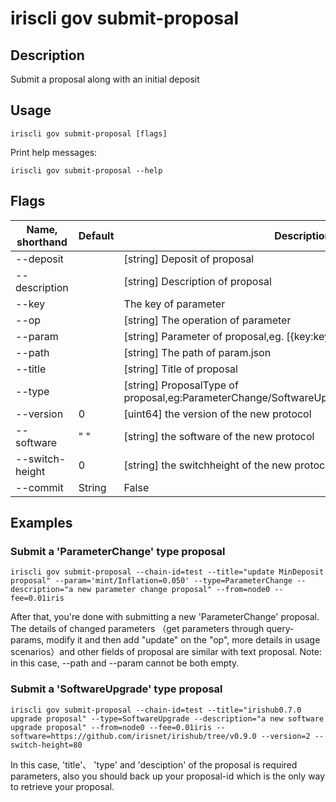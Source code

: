 # iriscli gov submit-proposal

## Description

Submit a proposal along with an initial deposit

## Usage

```
iriscli gov submit-proposal [flags]
```

Print help messages:

```
iriscli gov submit-proposal --help
```
## Flags

| Name, shorthand  | Default                    | Description                                                                                                                                          | Required |
| ---------------- | -------------------------- | ---------------------------------------------------------------------------------------------------------------------------------------------------- | -------- |
| --deposit        |                            | [string] Deposit of proposal                                                                                                                         |          |
| --description    |                            | [string] Description of proposal                                                                                                                     | Yes      |
| --key            |                            | The key of parameter                                                                                                                                 |          |
| --op             |                            | [string] The operation of parameter                                                                                                                  |          |
| --param          |                            | [string] Parameter of proposal,eg. [{key:key,value:value,op:update}]                                                                                 |          |
| --path           |                            | [string] The path of param.json                                                                                                                      |          |
| --title          |                            | [string] Title of proposal                                                                                                                           | Yes      |
| --type           |                            | [string] ProposalType of proposal,eg:ParameterChange/SoftwareUpgrade/SoftwareHalt/TxTaxUsage                                                                            | Yes      |
| --version           |            0                | [uint64] the version of the new protocol                                                                            |       |
| --software           |           " "                 | [string] the software of the new protocol                                                                         |       |
| --switch-height           |       0                     | [string] the switchheight of the new protocol                                                         |       |
| --commit         | String | False     | True                  |wait for transaction commit accomplishment, if true, --async will be ignored|

## Examples

### Submit a 'ParameterChange' type proposal

```shell
iriscli gov submit-proposal --chain-id=test --title="update MinDeposit proposal" --param='mint/Inflation=0.050' --type=ParameterChange --description="a new parameter change proposal" --from=node0 --fee=0.01iris
```

After that, you're done with submitting a new 'ParameterChange' proposal. 
The details of changed parameters （get parameters through query-params, modify it and then add "update" on the "op", more details in usage scenarios）and other fields of proposal are similar with text proposal.
Note: in this case, --path and --param cannot be both empty.

### Submit a 'SoftwareUpgrade' type proposal

```shell
iriscli gov submit-proposal --chain-id=test --title="irishub0.7.0 upgrade proposal" --type=SoftwareUpgrade --description="a new software upgrade proposal" --from=node0 --fee=0.01iris --software=https://github.com/irisnet/irishub/tree/v0.9.0 --version=2 --switch-height=80
```

In this case, 'title'、 'type' and 'desciption' of the proposal is required parameters, also you should back up your proposal-id which is the only way to retrieve your proposal.
